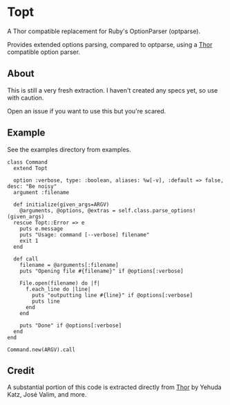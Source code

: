 # Topt

A Thor compatible replacement for Ruby's OptionParser (optparse).

Provides extended options parsing, compared to optparse, using a [Thor](https://github.com/wycats/thor) compatible option parser.

## About

This is still a very fresh extraction. I haven't created any specs yet, so use with caution.

Open an issue if you want to use this but you're scared.

## Example

See the examples directory from examples.

    class Command
      extend Topt

      option :verbose, type: :boolean, aliases: %w[-v], :default => false, desc: "Be noisy"
      argument :filename

      def initialize(given_args=ARGV)
        @arguments, @options, @extras = self.class.parse_options!(given_args)
      rescue Topt::Error => e
        puts e.message
        puts "Usage: command [--verbose] filename"
        exit 1
      end

      def call
        filename = @arguments[:filename]
        puts "Opening file #{filename}" if @options[:verbose]

        File.open(filename) do |f|
          f.each_line do |line|
            puts "outputting line #{line}" if @options[:verbose]
            puts line
          end
        end

        puts "Done" if @options[:verbose]
      end
    end

    Command.new(ARGV).call

## Credit

A substantial portion of this code is extracted directly from [Thor](https://github.com/wycats/thor)
by Yehuda Katz, José Valim, and more.
